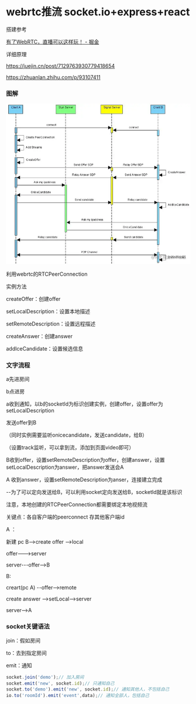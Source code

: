 # webrtc推流 socket.io+express+react

搭建参考

[有了WebRTC，直播可以这样玩！ - 掘金](https://juejin.cn/post/6964571538729205773)

详细原理

https://juejin.cn/post/7129763930779418654

https://zhuanlan.zhihu.com/p/93107411

### 图解



![img](https://raw.githubusercontent.com/xxxsjan/pic-bed/main/202304142148481.webp)





利用webrtc的RTCPeerConnection

实例方法

createOffer：创建offer

setLocalDescription：设置本地描述

setRemoteDescription：设置远程描述

createAnswer：创建answer

addIceCandidate：设置候选信息

### 文字流程

a先进房间

b点进房

a收到通知，以b的socketId为标识创建实例，创建offer，设置offer为setLocalDescription

发送offer到B

（同时实例需要监听onicecandidate，发送candidate，给B）

（设置track监听，可以拿到流，添加到页面video即可）

B收到offer，设置setRemoteDescription为offer，创建answer，设置setLocalDescription为answer，把answer发送会A

A 收到answer，设置setRemoteDescription为anser，连接建立完成

--为了可以定向发送给B，可以利用socket定向发送给B，socketId就是该标识

注意，本地创建的RTCPeerConnection都需要绑定本地视频流



关键点：各自客户端的peerconnect  存其他客户端id



A ： 

新建 pc B-->create offer -->local    

offer--->server

server---offer-->B

B:  

creart(pc A) --offer-->remote

create answer -->setLocal-->server

server-->A



### socket关键语法

join：假如房间

to：去到指定房间

emit：通知

```javascript
socket.join('demo');// 加入房间
socket.emit('new', socket.id);// 只通知自己
socket.to('demo').emit('new', socket.id);// 通知其他人，不包括自己
io.to('roomId').emit('event',data);// 通知全部人，包括自己
```